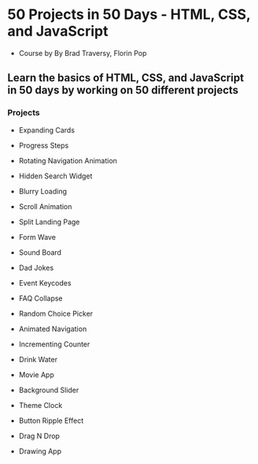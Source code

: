 # 50 Projects in 50 Days - HTML, CSS, and JavaScript
- Course by By Brad Traversy, Florin Pop

## Learn the basics of HTML, CSS, and JavaScript in 50 days by working on 50 different projects
### Projects
- Expanding Cards
- Progress Steps
- Rotating Navigation Animation

- Hidden Search Widget

- Blurry Loading

- Scroll Animation

- Split Landing Page

- Form Wave

- Sound Board

- Dad Jokes

- Event Keycodes

- FAQ Collapse

- Random Choice Picker

- Animated Navigation

- Incrementing Counter

- Drink Water

- Movie App

- Background Slider

- Theme Clock

- Button Ripple Effect

- Drag N Drop

- Drawing App

